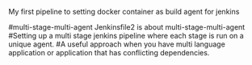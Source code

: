 My first pipeline to setting docker container as build agent for jenkins

#multi-stage-multi-agent Jenkinsfile2 is about multi-stage-multi-agent 
#Setting up a multi stage jenkins pipeline where each stage is run on a unique agent. 
#A useful approach when you have multi language application or application that has conflicting dependencies.
